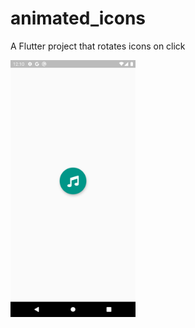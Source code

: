 # animated_icons

A Flutter project that rotates icons on click

<!-- ![image](images/home.png) -->

<!-- ![image](images/display.png) -->

<p float="left">
  <img src="images/home.png" width="200" />
</p>
